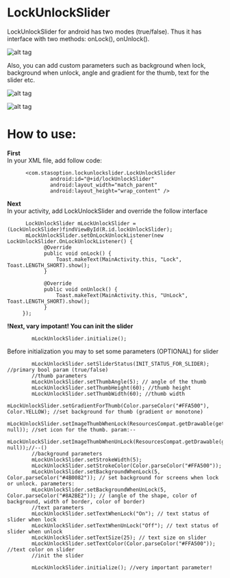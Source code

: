 # LockUnlockSlider

LockUnlockSlider for android has two modes (true/false). 
Thus it has interface with two methods: onLock(), onUnlock().

![alt tag](https://68.media.tumblr.com/ff60864ce37188b346b08f25d35baed6/tumblr_inline_oizs58YQQs1u3v231_500.gif)

Also, you can add custom parameters such as background when lock, background when unlock, angle and gradient for the thumb, text for the slider etc.

![alt tag](https://68.media.tumblr.com/c5a7481a2931e015751cbcb9ec3c3978/tumblr_inline_oj040q7zBw1u3v231_500.gif)

![alt tag](https://68.media.tumblr.com/a7a973977bb49ab76cc43cc8df6c2931/tumblr_inline_oj03emAIt81u3v231_500.gif)


# How to use:

**First**<br />
In your XML file, add follow code:
```
      <com.stasoption.lockunlockslider.LockUnlockSlider
              android:id="@+id/lockUnlockSlider"
              android:layout_width="match_parent"
              android:layout_height="wrap_content" />
```        
**Next**<br />
In your activity, add LockUnlockSlider and override the follow interface

```
      LockUnlockSlider mLockUnlockSlider = (LockUnlockSlider)findViewById(R.id.lockUnlockSlider);
      mLockUnlockSlider.setOnLockUnlockListener(new LockUnlockSlider.OnLockUnlockListener() {
            @Override
            public void onLock() {
                Toast.makeText(MainActivity.this, "Lock", Toast.LENGTH_SHORT).show();
            }

            @Override
            public void onUnlock() {
                Toast.makeText(MainActivity.this, "UnLock", Toast.LENGTH_SHORT).show();
            }
     });
```


**!Next, vary impotant! You can init the slider**<br />
```
        mLockUnlockSlider.initialize();
```        
Before initialization you may to set some parameters (OPTIONAL) for slider
```
        mLockUnlockSlider.setSliderStatus(INIT_STATUS_FOR_SLIDER); //primary bool param (true/false)
        //thumb parameters
        mLockUnlockSlider.setThumbAngle(5); // angle of the thumb
        mLockUnlockSlider.setThumbHeight(60); //thumb height
        mLockUnlockSlider.setThumbWidth(60); //thumb width
        mLockUnlockSlider.setGradientForThumb(Color.parseColor("#FFA500"), Color.YELLOW); //set background for thumb (gradient or monotone)
        mLockUnlockSlider.setImageThumbWhenLock(ResourcesCompat.getDrawable(getResources(),android.R.drawable.ic_lock_silent_mode, null)); //set icon for the thumb. param:--
        mLockUnlockSlider.setImageThumbWhenUnLock(ResourcesCompat.getDrawable(getResources(),android.R.drawable.ic_lock_silent_mode_off, null));//--()
        //background parameters
        mLockUnlockSlider.setStrokeWidth(5);
        mLockUnlockSlider.setStrokeColor(Color.parseColor("#FFA500"));
        mLockUnlockSlider.setBackgroundWhenLock(5, Color.parseColor("#4B0082")); // set background for screens when lock or unlock. parameters:
        mLockUnlockSlider.setBackgroundWhenUnLock(5, Color.parseColor("#8A2BE2")); // (angle of the shape, color of background, width of border, color of border)
        //text parameters
        mLockUnlockSlider.setTextWhenLock("On"); // text status of slider when lock
        mLockUnlockSlider.setTextWhenUnLock("Off"); // text status of slider when unlock
        mLockUnlockSlider.setTextSize(25); // text size on slider
        mLockUnlockSlider.setTextColor(Color.parseColor("#FFA500")); //text color on slider
        //init the slider
        
        mLockUnlockSlider.initialize(); //very important parameter!
```      








